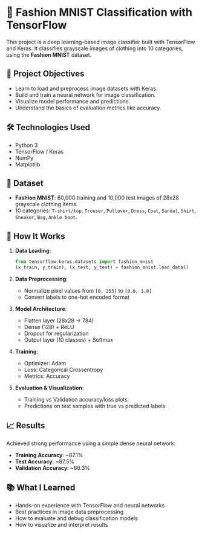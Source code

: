
# 👗 Fashion MNIST Classification with TensorFlow

This project is a deep learning-based image classifier built with TensorFlow and Keras. It classifies grayscale images of clothing into 10 categories, using the **Fashion MNIST** dataset.

## 📌 Project Objectives

- Learn to load and preprocess image datasets with Keras.
- Build and train a neural network for image classification.
- Visualize model performance and predictions.
- Understand the basics of evaluation metrics like accuracy.

## 🛠️ Technologies Used

- Python 3
- TensorFlow / Keras
- NumPy
- Matplotlib

## 📂 Dataset

- **Fashion MNIST**: 60,000 training and 10,000 test images of 28x28 grayscale clothing items.
- 10 categories: `T-shirt/top`, `Trouser`, `Pullover`, `Dress`, `Coat`, `Sandal`, `Shirt`, `Sneaker`, `Bag`, `Ankle boot`.

## 🚀 How It Works

1. **Data Loading**:
   ```python
   from tensorflow.keras.datasets import fashion_mnist
   (x_train, y_train), (x_test, y_test) = fashion_mnist.load_data()
   ```
2. **Data Preprocessing**:
   - Normalize pixel values from `[0, 255]` to `[0.0, 1.0]`
   - Convert labels to one-hot encoded format

3. **Model Architecture**:
   - Flatten layer (28x28 → 784)
   - Dense (128) + ReLU
   - Dropout for regularization
   - Output layer (10 classes) + Softmax

4. **Training**:
   - Optimizer: Adam
   - Loss: Categorical Crossentropy
   - Metrics: Accuracy

5. **Evaluation & Visualization**:
   - Training vs Validation accuracy/loss plots
   - Predictions on test samples with true vs predicted labels

## 📈 Results

Achieved strong performance using a simple dense neural network:
- **Training Accuracy**: ~87.1%
- **Test Accuracy**: ~87.5%
- **Validation Accuracy**: ~88.3%


## 📚 What I Learned

- Hands-on experience with TensorFlow and neural networks
- Best practices in image data preprocessing
- How to evaluate and debug classification models
- How to visualize and interpret results


